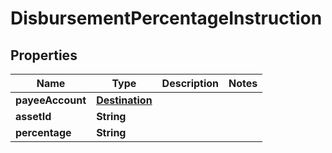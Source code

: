 

# DisbursementPercentageInstruction


## Properties

| Name | Type | Description | Notes |
|------------ | ------------- | ------------- | -------------|
|**payeeAccount** | [**Destination**](Destination.md) |  |  |
|**assetId** | **String** |  |  |
|**percentage** | **String** |  |  |




